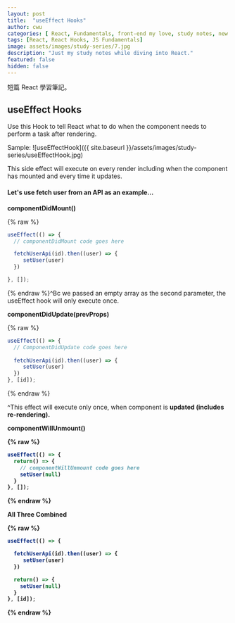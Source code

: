```yaml
---
layout: post
title:  "useEffect Hooks"
author: cwu
categories: [ React, Fundamentals, front-end my love, study notes, new framework! ]
tags: [React, React Hooks, JS Fundamentals]
image: assets/images/study-series/7.jpg
description: "Just my study notes while diving into React."
featured: false
hidden: false
---
```


短篇 React 學習筆記。

## useEffect Hooks

Use this Hook to tell React what to do when the component needs to perform a task after rendering.

Sample:
![useEffectHook]({{ site.baseurl }}/assets/images/study-series/useEffectHook.jpg)


<span class="highlight-text">This side effect will execute on every render including when the component has mounted and every time it updates.</span>

#### Let's use fetch user from an API as an example...

<strong>componentDidMount()</strong>

{% raw %}
```js
useEffect(() => {
  // componentDidMount code goes here

  fetchUserApi(id).then((user) => {
     setUser(user)
  })

}, []);
```

{% endraw %}^Bc we passed an empty array as the second parameter, the useEffect hook will only execute once.


<strong>componentDidUpdate(prevProps)</strong>

{% raw %}
```js
useEffect(() => {
  // ComponentDidUpdate code goes here
  
  fetchUserApi(id).then((user) => {
     setUser(user)
  })
}, [id]);
```
{% endraw %}

^This effect will execute only once, when component is <strong>updated<strong> (includes re-rendering).

<strong>componentWillUnmount()</strong>

{% raw %}
```js
useEffect(() => {
  return() => {
    // componentWillUnmount code goes here
    setUser(null)
  }
}, []);
```
{% endraw %}

<strong>All Three Combined</strong>

{% raw %}
```js
useEffect(() => {

  fetchUserApi(id).then((user) => {
     setUser(user)
  })

  return() => {
    setUser(null)
  }
}, [id]);
```
{% endraw %}